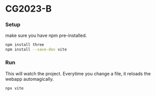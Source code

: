 # CG2023-B

### Setup
make sure you have npm pre-installed.
```bash
npm install three
npm install --save-dev vite
```

### Run
This will watch the project. Everytime you change a file, it reloads the webapp
automagically.
```bash
npx vite
```
